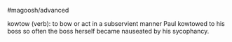 #magoosh/advanced

kowtow (verb): to bow or act in a subservient manner 
Paul kowtowed to his boss so often the boss herself became nauseated by his sycophancy. 
